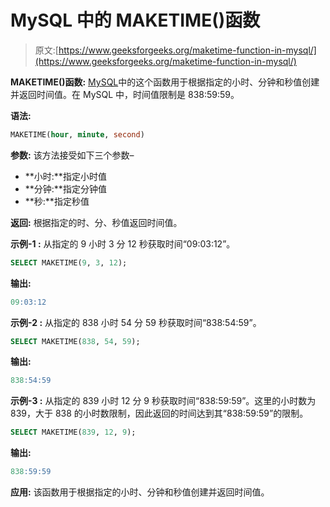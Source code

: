 # MySQL 中的 MAKETIME()函数

> 原文:[https://www.geeksforgeeks.org/maketime-function-in-mysql/](https://www.geeksforgeeks.org/maketime-function-in-mysql/)

**MAKETIME()函数:**
[MySQL](https://www.geeksforgeeks.org/sql-tutorial/)中的这个函数用于根据指定的小时、分钟和秒值创建并返回时间值。在 MySQL 中，时间值限制是 838:59:59。

**语法:**

```sql
MAKETIME(hour, minute, second)
```

**参数:**
该方法接受如下三个参数–

*   **小时:**指定小时值
*   **分钟:**指定分钟值
*   **秒:**指定秒值

**返回:**
根据指定的时、分、秒值返回时间值。

**示例-1 :**
从指定的 9 小时 3 分 12 秒获取时间“09:03:12”。

```sql
SELECT MAKETIME(9, 3, 12);
```

**输出:**

```sql
09:03:12
```

**示例-2 :**
从指定的 838 小时 54 分 59 秒获取时间“838:54:59”。

```sql
SELECT MAKETIME(838, 54, 59);
```

**输出:**

```sql
838:54:59
```

**示例-3 :**
从指定的 839 小时 12 分 9 秒获取时间“838:59:59”。这里的小时数为 839，大于 838 的小时数限制，因此返回的时间达到其“838:59:59”的限制。

```sql
SELECT MAKETIME(839, 12, 9);
```

**输出:**

```sql
838:59:59
```

**应用:**
该函数用于根据指定的小时、分钟和秒值创建并返回时间值。